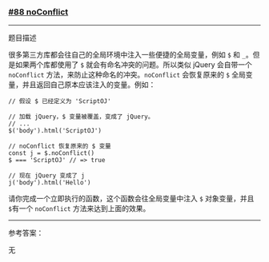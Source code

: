 ### [#88 noConflict](http://scriptoj.mangojuice.top/problems/88)

----
题目描述

很多第三方库都会往自己的全局环境中注入一些便捷的全局变量，例如 `$` 和 `_`。但是如果两个库都使用了 `$` 就会有命名冲突的问题。所以类似 jQuery 会自带一个 `noConflict` 方法，来防止这种命名的冲突。`noConflict` 会恢复原来的 `$` 全局变量，并且返回自己原本应该注入的变量。例如：

```
// 假设 $ 已经定义为 'ScriptOJ'

// 加载 jQuery，$ 变量被覆盖，变成了 jQuery。
// ...
$('body').html('ScriptOJ')

// noConflict 恢复原来的 $ 变量
const j = $.noConflict()
$ === 'ScriptOJ' // => true

// 现在 jQuery 变成了 j
j('body').html('Hello')
```

请你完成一个立即执行的函数，这个函数会往全局变量中注入 `$` 对象变量，并且 `$`有一个 `noConflict` 方法来达到上面的效果。

----
参考答案：

无
